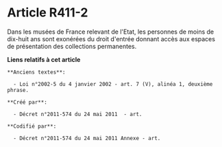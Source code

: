 # Article R411-2

Dans les musées de France relevant de l'Etat, les personnes de moins de dix-huit ans sont exonérées du droit d'entrée donnant
accès aux espaces de présentation des collections permanentes.

**Liens relatifs à cet article**

	**Anciens textes**:

	  - Loi n°2002-5 du 4 janvier 2002 - art. 7 (V), alinéa 1, deuxième phrase.

	**Créé par**:

	  - Décret n°2011-574 du 24 mai 2011  - art.

	**Codifié par**:

	  - Décret n°2011-574 du 24 mai 2011 Annexe - art.
